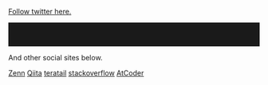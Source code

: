 <a href="https://twitter.com/intent/follow?screen_name=_ForestSeo_">Follow twitter here.</a>
<hr style="height:3rem"></div>
<p>And other social sites below.</p>

[Zenn](https://zenn.dev/as)
[Qiita](https://qiita.com/ForestSeo)
[teratail](https://teratail.com/users/ForestSeo)
[stackoverflow](https://ja.stackoverflow.com/users/47787/forestseo)
[AtCoder](https://atcoder.jp/users/ForestSeo19)

